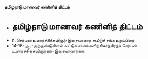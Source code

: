 **தமிழ்நாடு மாணவர் கணினித் திட்டம்**
- # தமிழ்நாடு மாணவர் கணினித் திட்டம்
- n. செர்மன் உணர்ச்சிக்கவிஞர்-இசைவாணர் கூட்டுச் சங்க உறுப்பினர்
- 14-16-ஆம் நுற்றாண்டுகிளல் கூட்டுச் சங்கங்களிற் சேர்ந்திரந்த செர்மன் உணர்ச்சிக் கவிஞர்கள்-இசைவாணர்கள்.

